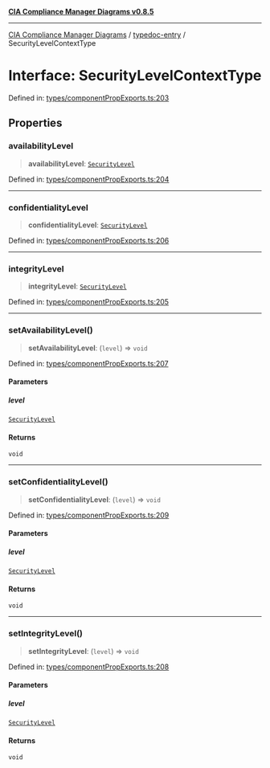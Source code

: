 [**CIA Compliance Manager Diagrams v0.8.5**](../../README.md)

***

[CIA Compliance Manager Diagrams](../../modules.md) / [typedoc-entry](../README.md) / SecurityLevelContextType

# Interface: SecurityLevelContextType

Defined in: [types/componentPropExports.ts:203](https://github.com/Hack23/cia-compliance-manager/blob/4f2006283e1cd56feb8daea1f810b2bc8c1b1d1b/src/types/componentPropExports.ts#L203)

## Properties

### availabilityLevel

> **availabilityLevel**: [`SecurityLevel`](../../index/type-aliases/SecurityLevel.md)

Defined in: [types/componentPropExports.ts:204](https://github.com/Hack23/cia-compliance-manager/blob/4f2006283e1cd56feb8daea1f810b2bc8c1b1d1b/src/types/componentPropExports.ts#L204)

***

### confidentialityLevel

> **confidentialityLevel**: [`SecurityLevel`](../../index/type-aliases/SecurityLevel.md)

Defined in: [types/componentPropExports.ts:206](https://github.com/Hack23/cia-compliance-manager/blob/4f2006283e1cd56feb8daea1f810b2bc8c1b1d1b/src/types/componentPropExports.ts#L206)

***

### integrityLevel

> **integrityLevel**: [`SecurityLevel`](../../index/type-aliases/SecurityLevel.md)

Defined in: [types/componentPropExports.ts:205](https://github.com/Hack23/cia-compliance-manager/blob/4f2006283e1cd56feb8daea1f810b2bc8c1b1d1b/src/types/componentPropExports.ts#L205)

***

### setAvailabilityLevel()

> **setAvailabilityLevel**: (`level`) => `void`

Defined in: [types/componentPropExports.ts:207](https://github.com/Hack23/cia-compliance-manager/blob/4f2006283e1cd56feb8daea1f810b2bc8c1b1d1b/src/types/componentPropExports.ts#L207)

#### Parameters

##### level

[`SecurityLevel`](../../index/type-aliases/SecurityLevel.md)

#### Returns

`void`

***

### setConfidentialityLevel()

> **setConfidentialityLevel**: (`level`) => `void`

Defined in: [types/componentPropExports.ts:209](https://github.com/Hack23/cia-compliance-manager/blob/4f2006283e1cd56feb8daea1f810b2bc8c1b1d1b/src/types/componentPropExports.ts#L209)

#### Parameters

##### level

[`SecurityLevel`](../../index/type-aliases/SecurityLevel.md)

#### Returns

`void`

***

### setIntegrityLevel()

> **setIntegrityLevel**: (`level`) => `void`

Defined in: [types/componentPropExports.ts:208](https://github.com/Hack23/cia-compliance-manager/blob/4f2006283e1cd56feb8daea1f810b2bc8c1b1d1b/src/types/componentPropExports.ts#L208)

#### Parameters

##### level

[`SecurityLevel`](../../index/type-aliases/SecurityLevel.md)

#### Returns

`void`
